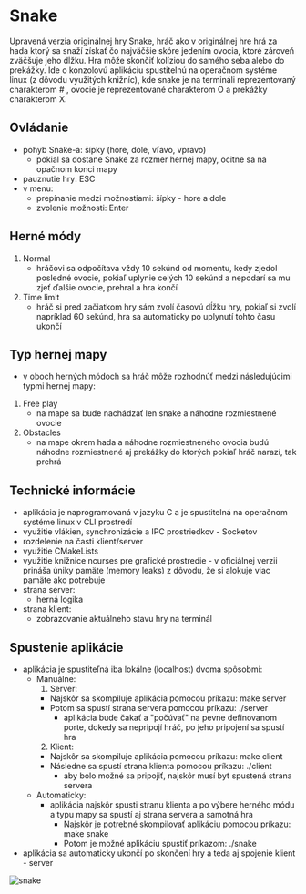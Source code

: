 # Snake
Upravená verzia originálnej hry Snake, hráč ako v originálnej hre hrá za hada ktorý sa snaží získať čo najväčšie skóre jedením ovocia, ktoré zároveň zväčšuje jeho dĺžku. Hra môže skončiť kolíziou do samého seba alebo do prekážky.
Ide o konzolovú aplikáciu spustitelnú na operačnom systéme linux (z dôvodu využitých knižníc), kde snake je na termináli reprezentovaný charakterom # , ovocie je reprezentované charakterom O a prekážky charakterom X.

## Ovládanie
- pohyb Snake-a: šípky (hore, dole, vľavo, vpravo)
  - pokial sa dostane Snake za rozmer hernej mapy, ocitne sa na opačnom konci mapy
- pauznutie hry: ESC
- v menu:
  - prepínanie medzi možnostiami: šípky - hore a dole
  - zvolenie možnosti: Enter

## Herné módy
1. Normal
   - hráčovi sa odpočítava vždy 10 sekúnd od momentu, kedy zjedol posledné ovocie, pokiaľ uplynie celých 10 sekúnd a nepodarí sa mu zjeť ďalšie ovocie, prehral a hra končí
2. Time limit
   - hráč si pred začiatkom hry sám zvolí časovú dĺžku hry, pokiaľ si zvolí napríklad 60 sekúnd, hra sa automaticky po uplynutí tohto času ukončí

## Typ hernej mapy
- v oboch herných módoch sa hráč môže rozhodnúť medzi následujúcimi typmi hernej mapy:
1. Free play
   - na mape sa bude nachádzať len snake a náhodne rozmiestnené ovocie
3. Obstacles
   - na mape okrem hada a náhodne rozmiestneného ovocia budú náhodne rozmiestnené aj prekážky do ktorých pokiaľ hráč narazí, tak prehrá

## Technické informácie
- aplikácia je naprogramovaná v jazyku C a je spustitelná na operačnom systéme linux v CLI prostredí
- využitie vlákien, synchronizácie a IPC prostriedkov - Socketov
- rozdelenie na časti klient/server
- využitie CMakeLists
- využitie knižnice ncurses pre grafické prostredie - v oficiálnej verzii prináša úniky pamäte (memory leaks) z dôvodu, že si alokuje viac pamäte ako potrebuje
- strana server:
  - herná logika
- strana klient:
  - zobrazovanie aktuálneho stavu hry na terminál

## Spustenie aplikácie
- aplikácia je spustiteľná iba lokálne (localhost) dvoma spôsobmi:
    - Manuálne:
       1. Server:
       - Najskôr sa skompiluje aplikácia pomocou príkazu: make server
       - Potom sa spustí strana servera pomocou príkazu: ./server
         - aplikácia bude čakať a "počúvať" na pevne definovanom porte, dokedy sa nepripojí hráč, po jeho pripojení sa spustí hra
       2. Klient:
       - Najskôr sa skompiluje aplikácia pomocou príkazu: make client
       - Následne sa spustí strana klienta pomocou príkazu: ./client
         - aby bolo možné sa pripojiť, najskôr musí byť spustená strana servera
    - Automaticky:
       - aplikácia najskôr spusti stranu klienta a po výbere herného módu a typu mapy sa spustí aj strana servera a samotná hra
         - Najskôr je potrebné skompilovať aplikáciu pomocou príkazu: make snake
         - Potom je možné aplikáciu spustiť príkazom: ./snake
- aplikácia sa automaticky ukončí po skončení hry a teda aj spojenie klient - server

![snake](https://github.com/user-attachments/assets/8aff6646-798f-496e-94c7-facee792bf4c)

